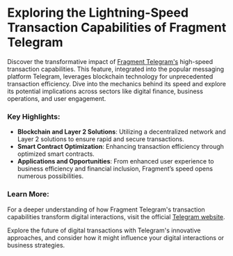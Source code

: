 # Exploring the Lightning-Speed Transaction Capabilities of Fragment Telegram

Discover the transformative impact of [Fragment Telegram's](https://telegram.org/) high-speed transaction capabilities. This feature, integrated into the popular messaging platform Telegram, leverages blockchain technology for unprecedented transaction efficiency. Dive into the mechanics behind its speed and explore its potential implications across sectors like digital finance, business operations, and user engagement.

### Key Highlights:

- **Blockchain and Layer 2 Solutions**: Utilizing a decentralized network and Layer 2 solutions to ensure rapid and secure transactions.
- **Smart Contract Optimization**: Enhancing transaction efficiency through optimized smart contracts.
- **Applications and Opportunities**: From enhanced user experience to business efficiency and financial inclusion, Fragment’s speed opens numerous possibilities.

### Learn More:

For a deeper understanding of how Fragment Telegram's transaction capabilities transform digital interactions, visit the official [Telegram website](https://telegram.org/).

Explore the future of digital transactions with Telegram's innovative approaches, and consider how it might influence your digital interactions or business strategies.